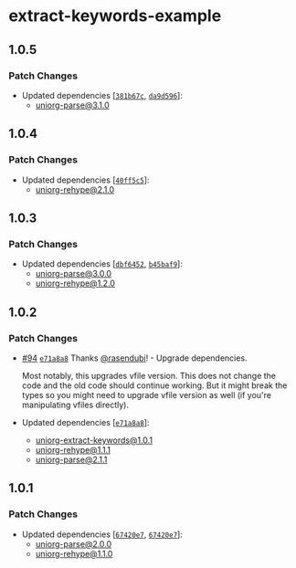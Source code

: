 # extract-keywords-example

## 1.0.5

### Patch Changes

- Updated dependencies [[`381b67c`](https://github.com/rasendubi/uniorg/commit/381b67cf0d64c5926754fce04b54aa0b86699b85), [`da9d596`](https://github.com/rasendubi/uniorg/commit/da9d596718fb3656833f5c3a3d2e0abd9667eaa1)]:
  - uniorg-parse@3.1.0

## 1.0.4

### Patch Changes

- Updated dependencies [[`40ff5c5`](https://github.com/rasendubi/uniorg/commit/40ff5c5331c47f408484ba84daa2c18d81ba554d)]:
  - uniorg-rehype@2.1.0

## 1.0.3

### Patch Changes

- Updated dependencies [[`dbf6452`](https://github.com/rasendubi/uniorg/commit/dbf6452921ad03120bb9df87746aef52ac72b5fb), [`b45baf9`](https://github.com/rasendubi/uniorg/commit/b45baf992db4659e2732e888bd3860b9eff25504)]:
  - uniorg-parse@3.0.0
  - uniorg-rehype@1.2.0

## 1.0.2

### Patch Changes

- [#94](https://github.com/rasendubi/uniorg/pull/94) [`e71a8a8`](https://github.com/rasendubi/uniorg/commit/e71a8a85f4921d53fdf112df17bd37b92af1ed5d) Thanks [@rasendubi](https://github.com/rasendubi)! - Upgrade dependencies.

  Most notably, this upgrades vfile version. This does not change the code and the old code should continue working. But it might break the types so you might need to upgrade vfile version as well (if you're manipulating vfiles directly).

- Updated dependencies [[`e71a8a8`](https://github.com/rasendubi/uniorg/commit/e71a8a85f4921d53fdf112df17bd37b92af1ed5d)]:
  - uniorg-extract-keywords@1.0.1
  - uniorg-rehype@1.1.1
  - uniorg-parse@2.1.1

## 1.0.1

### Patch Changes

- Updated dependencies [[`67420e7`](https://github.com/rasendubi/uniorg/commit/67420e7fe05defc99b52aecce75fcc3831d39ff6), [`67420e7`](https://github.com/rasendubi/uniorg/commit/67420e7fe05defc99b52aecce75fcc3831d39ff6)]:
  - uniorg-parse@2.0.0
  - uniorg-rehype@1.1.0
